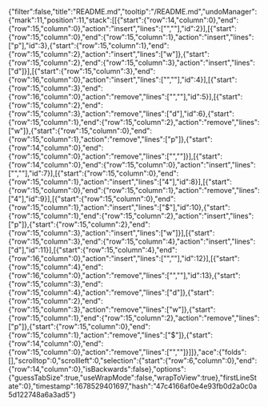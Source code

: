 {"filter":false,"title":"README.md","tooltip":"/README.md","undoManager":{"mark":11,"position":11,"stack":[[{"start":{"row":14,"column":0},"end":{"row":15,"column":0},"action":"insert","lines":["",""],"id":2}],[{"start":{"row":15,"column":0},"end":{"row":15,"column":1},"action":"insert","lines":["p"],"id":3},{"start":{"row":15,"column":1},"end":{"row":15,"column":2},"action":"insert","lines":["w"]},{"start":{"row":15,"column":2},"end":{"row":15,"column":3},"action":"insert","lines":["d"]}],[{"start":{"row":15,"column":3},"end":{"row":16,"column":0},"action":"insert","lines":["",""],"id":4}],[{"start":{"row":15,"column":3},"end":{"row":16,"column":0},"action":"remove","lines":["",""],"id":5}],[{"start":{"row":15,"column":2},"end":{"row":15,"column":3},"action":"remove","lines":["d"],"id":6},{"start":{"row":15,"column":1},"end":{"row":15,"column":2},"action":"remove","lines":["w"]},{"start":{"row":15,"column":0},"end":{"row":15,"column":1},"action":"remove","lines":["p"]},{"start":{"row":14,"column":0},"end":{"row":15,"column":0},"action":"remove","lines":["",""]}],[{"start":{"row":14,"column":0},"end":{"row":15,"column":0},"action":"insert","lines":["",""],"id":7}],[{"start":{"row":15,"column":0},"end":{"row":15,"column":1},"action":"insert","lines":["4"],"id":8}],[{"start":{"row":15,"column":0},"end":{"row":15,"column":1},"action":"remove","lines":["4"],"id":9}],[{"start":{"row":15,"column":0},"end":{"row":15,"column":1},"action":"insert","lines":["$"],"id":10},{"start":{"row":15,"column":1},"end":{"row":15,"column":2},"action":"insert","lines":["p"]},{"start":{"row":15,"column":2},"end":{"row":15,"column":3},"action":"insert","lines":["w"]}],[{"start":{"row":15,"column":3},"end":{"row":15,"column":4},"action":"insert","lines":["d"],"id":11}],[{"start":{"row":15,"column":4},"end":{"row":16,"column":0},"action":"insert","lines":["",""],"id":12}],[{"start":{"row":15,"column":4},"end":{"row":16,"column":0},"action":"remove","lines":["",""],"id":13},{"start":{"row":15,"column":3},"end":{"row":15,"column":4},"action":"remove","lines":["d"]},{"start":{"row":15,"column":2},"end":{"row":15,"column":3},"action":"remove","lines":["w"]},{"start":{"row":15,"column":1},"end":{"row":15,"column":2},"action":"remove","lines":["p"]},{"start":{"row":15,"column":0},"end":{"row":15,"column":1},"action":"remove","lines":["$"]},{"start":{"row":14,"column":0},"end":{"row":15,"column":0},"action":"remove","lines":["",""]}]]},"ace":{"folds":[],"scrolltop":0,"scrollleft":0,"selection":{"start":{"row":6,"column":0},"end":{"row":14,"column":0},"isBackwards":false},"options":{"guessTabSize":true,"useWrapMode":false,"wrapToView":true},"firstLineState":0},"timestamp":1678529401697,"hash":"47c4166af0e4e93fb0d2a0c0a5d122748a6a3ad5"}